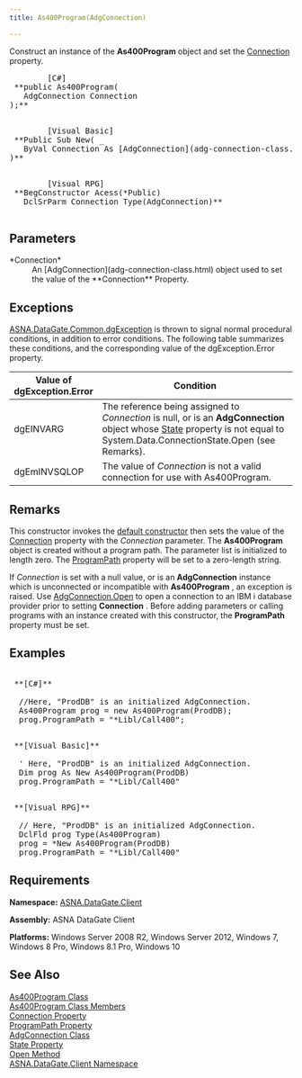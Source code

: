 ```yaml
---
title: As400Program(AdgConnection)

---
```


Construct an instance of the **As400Program** object and set the [ Connection](as400program-class-connection-property.html) property.
<pre>
        <span class="lang">[C#]</span>
 **public As400Program(
   AdgConnection Connection
);** 
      </pre>
<pre>
        <span class="lang">[Visual Basic] </span>
 **Public Sub New( _
   ByVal Connection As [AdgConnection](adg-connection-class.html) _
)** 
      </pre>
<pre class="prettyprint">
        <span class="lang">[Visual RPG]</span>
 **BegConstructor Acess(*Public)
   DclSrParm Connection Type(AdgConnection)** 
      </pre>

## Parameters

<dl>
        <dt>
          <span> *Connection* 
          </span>
        </dt>
        <dd>An [AdgConnection](adg-connection-class.html) object used to 
			set the value of the **Connection**  Property.</dd>
</dl>

## Exceptions

[ASNA.DataGate.Common.dgException](dgexception-class.html) is thrown to signal normal procedural conditions, in addition to error conditions. The following table summarizes these conditions, and the corresponding value of the dgException.Error property.
<br />



| Value of 							<br /> 							dgException.Error | Condition |
| ---- | ---- |
| dgEINVARG | The reference being assigned to *Connection* is null, or is an **AdgConnection** object whose [State](adg-connection-class-state-property.html) property is not equal to System.Data.ConnectionState.Open (see Remarks). |
| dgEmINVSQLOP | The value of *Connection* is not a valid connection for use with As400Program. |



## Remarks

This constructor invokes the [default constructor](as400program-class-as400program-method1.html) then sets the value of the [ Connection](as400program-class-connection-property.html) property with the *Connection* parameter. The **As400Program** object is created without a program path. The parameter list is initialized to length zero. The [ ProgramPath](as400program-class-program-path-property.html) property will be set to a zero-length string.

If *Connection* is set with a null value, or is an **AdgConnection** instance which is unconnected or incompatible with **As400Program** , an exception is raised. Use [ AdgConnection.Open](adg-connection-class-open-method.html) to open a connection to an IBM i database provider prior to setting **Connection** . Before adding parameters or calling programs with an instance created with this constructor, the **ProgramPath** property must be set.
## Examples

<pre class="prettyprint">
        <span class="lang">
 **[C#]** 
        </span>
  //Here, "ProdDB" is an initialized AdgConnection.
  As400Program prog = new As400Program(ProdDB);
  prog.ProgramPath = "*Libl/Call400";</pre>
<pre class="prettyprint">
        <span class="lang">
 **[Visual Basic]** 
        </span>
  ' Here, "ProdDB" is an initialized AdgConnection.
  Dim prog As New As400Program(ProdDB)
  prog.ProgramPath = "*Libl/Call400"</pre>
<pre class="prettyprint">
        <span class="lang">
 **[Visual RPG]** 
        </span>
  // Here, "ProdDB" is an initialized AdgConnection.
  DclFld prog Type(As400Program)
  prog = *New As400Program(ProdDB)
  prog.ProgramPath = "*Libl/Call400"</pre>

## Requirements

**Namespace:** [ASNA.DataGate.Client](datagate-client-namespace.html) 

**Assembly:** ASNA DataGate Client

**Platforms:** Windows Server 2008 R2, Windows Server 2012, Windows 7, Windows 8 Pro, Windows 8.1 Pro, Windows 10
## See Also


[As400Program Class](as400program-class.html)
      <br />
[As400Program Class Members](as400program-members.html)
      <br />
[Connection Property](as400program-class-connection-property.html)
      <br />
[ProgramPath Property](as400program-class-program-path-property.html)
      <br />
[AdgConnection Class](adg-connection-class.html)
      <br />
[State Property](adg-connection-class-state-property.html)
      <br />
[Open Method](adg-connection-class-open-method.html)
      <br />
[ASNA.DataGate.Client Namespace](datagate-client-namespace.html)

